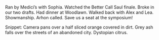Ran by Medici’s with Sophia. Watched the Better Call Saul finale. Broke in our two drafts. Had dinner at Woodlawn. Walked back with Alex and Lea. Showmanship. Arhon called. Save us a seat at the symposium\!

Snippet: Camera pans over a half sliced orange covered in dirt. Grey ash falls over the streets of an abandoned city. Dystopian citrus.